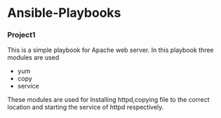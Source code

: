 # Ansible-Playbooks

### Project1

This is a simple playbook for Apache web server.
In this playbook three modules are used 
 - yum
 - copy
 - service

These modules are used for Installing httpd,copying file to the correct location and
 starting the service of httpd respectively.
